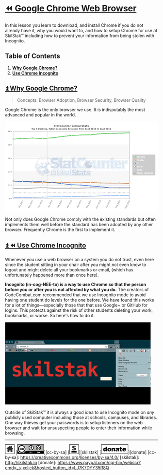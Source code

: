# [⏪ Google Chrome Web Browser](/README.md)

In this lesson you learn to download, and install Chrome if you do
not already have it, why you would want to, and how to setup Chrome
for use at SkilStak™ including how to prevent your information from
being stolen with Incognito.

## Table of Contents

1. [**Why Google Chrome?**](#user-content--why-google-chrome)
2. [**Use Chrome Incognito**](#user-content--use-chrome-incognito)

## [⏫ Why Google Chrome?](#)

> Concepts: Browser Adoption, Browser Security, Browser Quality

Google Chrome is the only browser we use.  It is indisputably the
most advanced and popular in the world.

![](/assets/browsers.png)

Not only does Google Chrome comply with the existing standards but
often implements them well before the standard has been adopted by any
other browser. Frequently Chrome is the first to implement it.

## [⏫ ⏪ Use Chrome Incognito](#)

Whenever you use a web browser on a system you do not trust, even here
since the student sitting in your chair after you might not even know
to logout and might delete all your bookmarks or email, (which has
unfortunately happened more than once here).

**Incognito (in-cog-NEE-to) is a way to use Chrome so that the
person before you or after you is not affected by what you do.**
The creators of CodeCombat.com recommended that we use Incognito
mode to avoid having one student do levels for the one before. We
have found this works for a lot of things—especially those that
that use Google+ or GitHub for logins. This protects against the
risk of other students deleting your work, bookmarks, or worse. So
here's how to do it.

![incognito](/assets/incognito.gif)

Outside of SkilStak™ it is always a good idea to use Incognito mode on
*any* publicly used computer including those at schools, campuses,
and libraries. One way thieves get your passwords is to setup
listeners on the web browser and wait for unsuspecting people to enter
their information while browsing.

---
[![home](/assets/home-bw.png)](/README.md)
[![cc-by-sa](/assets/cc-by-sa.png)][cc-by-sa]
[![skilstak](/assets/skilstak-logo-bw.png)][skilstak]
[![donate](/assets/donate-bw.png)][donate]
[cc-by-sa]: https://creativecommons.org/licenses/by-sa/4.0/
[skilstak]: http://skilstak.io
[donate]: https://www.paypal.com/cgi-bin/webscr?cmd=_s-xclick&hosted_button_id=LJ7K7DYY35R8Q


